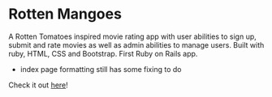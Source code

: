 # Rotten Mangoes
A Rotten Tomatoes inspired movie rating app with user abilities to sign up, submit and rate movies as well as admin abilities to manage users. Built with ruby, HTML, CSS and Bootstrap. First Ruby on Rails app.
* index page formatting still has some fixing to do 

Check it out [here]('https://the-rotten-mangoes.herokuapp.com/')!
